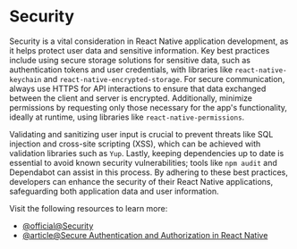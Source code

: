 # Security

Security is a vital consideration in React Native application development, as it helps protect user data and sensitive information. Key best practices include using secure storage solutions for sensitive data, such as authentication tokens and user credentials, with libraries like `react-native-keychain` and `react-native-encrypted-storage`. For secure communication, always use HTTPS for API interactions to ensure that data exchanged between the client and server is encrypted. Additionally, minimize permissions by requesting only those necessary for the app's functionality, ideally at runtime, using libraries like `react-native-permissions`.

Validating and sanitizing user input is crucial to prevent threats like SQL injection and cross-site scripting (XSS), which can be achieved with validation libraries such as `Yup`. Lastly, keeping dependencies up to date is essential to avoid known security vulnerabilities; tools like `npm audit` and Dependabot can assist in this process. By adhering to these best practices, developers can enhance the security of their React Native applications, safeguarding both application data and user information.

Visit the following resources to learn more:

- [@official@Security](https://reactnative.dev/docs/security)
- [@article@Secure Authentication and Authorization in React Native](https://medium.com/@christopherobocha/secure-authentication-and-authorisation-in-react-native-a260f1787a89)
